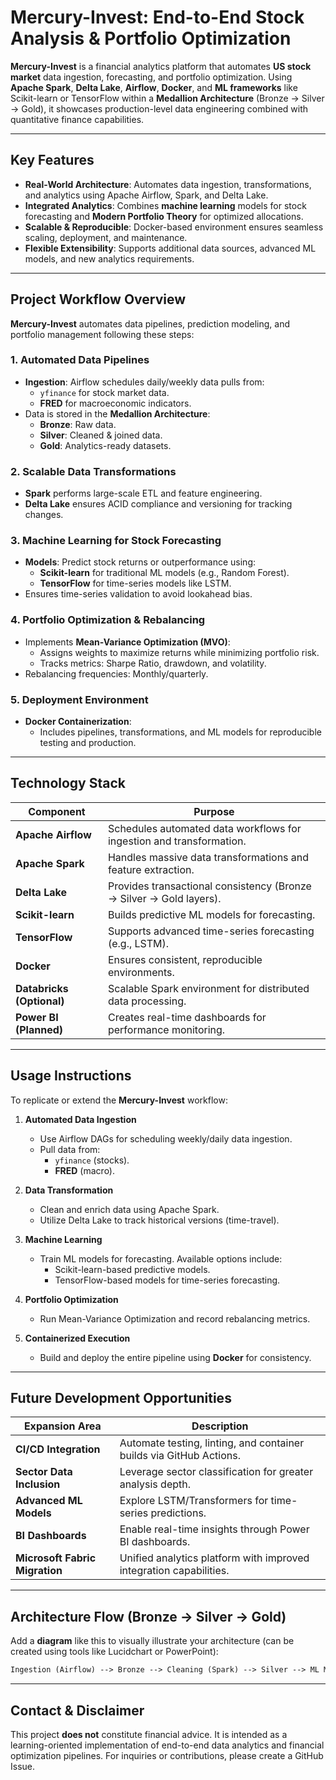 # Mercury-Invest: End-to-End Stock Analysis & Portfolio Optimization

**Mercury-Invest** is a financial analytics platform that automates **US stock market** data ingestion, forecasting, and portfolio optimization. Using **Apache Spark**, **Delta Lake**, **Airflow**, **Docker**, and **ML frameworks** like Scikit-learn or TensorFlow within a **Medallion Architecture** (Bronze → Silver → Gold), it showcases production-level data engineering combined with quantitative finance capabilities.

---

## Key Features

- **Real-World Architecture**: Automates data ingestion, transformations, and analytics using Apache Airflow, Spark, and Delta Lake.  
- **Integrated Analytics**: Combines **machine learning** models for stock forecasting and **Modern Portfolio Theory** for optimized allocations.  
- **Scalable & Reproducible**: Docker-based environment ensures seamless scaling, deployment, and maintenance.  
- **Flexible Extensibility**: Supports additional data sources, advanced ML models, and new analytics requirements.

---

## Project Workflow Overview

**Mercury-Invest** automates data pipelines, prediction modeling, and portfolio management following these steps:

### 1. Automated Data Pipelines
- **Ingestion**: Airflow schedules daily/weekly data pulls from:
  - `yfinance` for stock market data.
  - **FRED** for macroeconomic indicators.
- Data is stored in the **Medallion Architecture**:
  - **Bronze**: Raw data.
  - **Silver**: Cleaned & joined data.
  - **Gold**: Analytics-ready datasets.

### 2. Scalable Data Transformations
- **Spark** performs large-scale ETL and feature engineering.
- **Delta Lake** ensures ACID compliance and versioning for tracking changes.

### 3. Machine Learning for Stock Forecasting
- **Models**: Predict stock returns or outperformance using:
  - **Scikit-learn** for traditional ML models (e.g., Random Forest).  
  - **TensorFlow** for time-series models like LSTM.  
- Ensures time-series validation to avoid lookahead bias.

### 4. Portfolio Optimization & Rebalancing
- Implements **Mean-Variance Optimization (MVO)**:
  - Assigns weights to maximize returns while minimizing portfolio risk.
  - Tracks metrics: Sharpe Ratio, drawdown, and volatility.
- Rebalancing frequencies: Monthly/quarterly.

### 5. Deployment Environment
- **Docker Containerization**:
  - Includes pipelines, transformations, and ML models for reproducible testing and production.

---

## Technology Stack

| Component               | Purpose                                                                 |
|-------------------------|-------------------------------------------------------------------------|
| **Apache Airflow**       | Schedules automated data workflows for ingestion and transformation.   |
| **Apache Spark**         | Handles massive data transformations and feature extraction.           |
| **Delta Lake**           | Provides transactional consistency (Bronze → Silver → Gold layers).    |
| **Scikit-learn**         | Builds predictive ML models for forecasting.                          |
| **TensorFlow**           | Supports advanced time-series forecasting (e.g., LSTM).               |
| **Docker**               | Ensures consistent, reproducible environments.                        |
| **Databricks (Optional)**| Scalable Spark environment for distributed data processing.            |
| **Power BI (Planned)**   | Creates real-time dashboards for performance monitoring.               |

---

## Usage Instructions

To replicate or extend the **Mercury-Invest** workflow:

1. **Automated Data Ingestion**
   - Use Airflow DAGs for scheduling weekly/daily data ingestion.
   - Pull data from:
     - `yfinance` (stocks).
     - **FRED** (macro).

2. **Data Transformation**
   - Clean and enrich data using Apache Spark.
   - Utilize Delta Lake to track historical versions (time-travel).

3. **Machine Learning**
   - Train ML models for forecasting. Available options include:
     - Scikit-learn-based predictive models.
     - TensorFlow-based models for time-series forecasting.

4. **Portfolio Optimization**
   - Run Mean-Variance Optimization and record rebalancing metrics.

5. **Containerized Execution**
   - Build and deploy the entire pipeline using **Docker** for consistency.

---

## Future Development Opportunities

| Expansion Area              | Description                                                          |
|-----------------------------|----------------------------------------------------------------------|
| **CI/CD Integration**        | Automate testing, linting, and container builds via GitHub Actions. |
| **Sector Data Inclusion**    | Leverage sector classification for greater analysis depth.           |
| **Advanced ML Models**       | Explore LSTM/Transformers for time-series predictions.              |
| **BI Dashboards**            | Enable real-time insights through Power BI dashboards.              |
| **Microsoft Fabric Migration** | Unified analytics platform with improved integration capabilities. |

---

## Architecture Flow (Bronze → Silver → Gold)

Add a **diagram** like this to visually illustrate your architecture (can be created using tools like Lucidchart or PowerPoint):

```txt
Ingestion (Airflow) --> Bronze --> Cleaning (Spark) --> Silver --> ML Models / Optimization --> Gold
```

---

## Contact & Disclaimer

This project **does not** constitute financial advice. It is intended as a learning-oriented implementation of end-to-end data analytics and financial optimization pipelines. For inquiries or contributions, please create a GitHub Issue.
